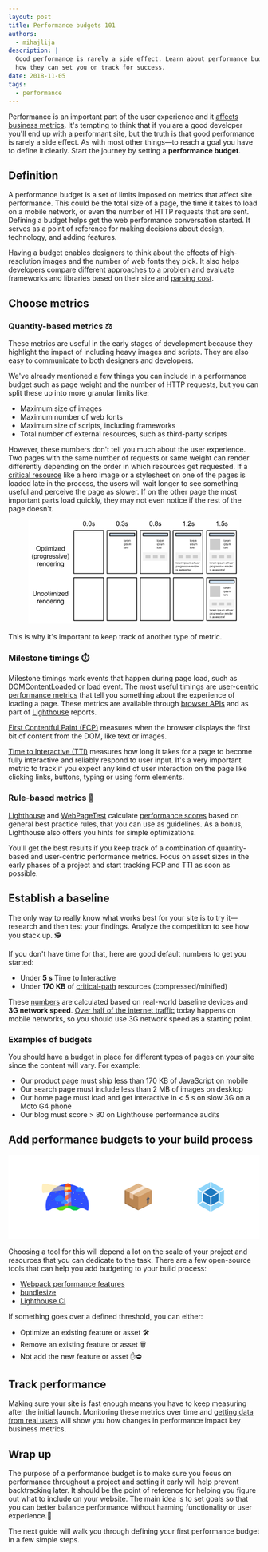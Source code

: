 ```yaml
---
layout: post
title: Performance budgets 101
authors:
  - mihajlija
description: |
  Good performance is rarely a side effect. Learn about performance budgets and
  how they can set you on track for success.
date: 2018-11-05
tags:
  - performance
---
```


Performance is an important part of the user experience and it [affects business metrics](https://wpostats.com/). It's tempting to think that if you are a good developer you'll end up with a performant site, but the truth is that good performance is rarely a side effect. As with most other things—to reach a goal you have to define it clearly. Start the journey by setting a **performance budget**.

## Definition

A performance budget is a set of limits imposed on metrics that affect site performance. This could be the total size of a page, the time it takes to load on a mobile network, or even the number of HTTP requests that are sent. Defining a budget helps get the web performance conversation started. It serves as a point of reference for making decisions about design, technology, and adding features.

Having a budget enables designers to think about the effects of high-resolution images and the number of web fonts they pick. It also helps developers compare different approaches to a problem and evaluate frameworks and libraries based on their size and [parsing cost](https://medium.com/@addyosmani/the-cost-of-javascript-in-2018-7d8950fbb5d4).

## Choose metrics

### Quantity-based metrics ⚖️

These metrics are useful in the early stages of development because they highlight the impact of including heavy images and scripts. They are also easy to communicate to both designers and developers.

We've already mentioned a few things you can include in a performance budget such as page weight and the number of HTTP requests, but you can split these up into more granular limits like:

* Maximum size of images
* Maximum number of web fonts
* Maximum size of scripts, including frameworks
* Total number of external resources, such as third-party scripts

However, these numbers don't tell you much about the user experience. Two pages with the same number of requests or same weight can render differently depending on the order in which resources get requested. If a [critical resource](https://developers.google.com/web/fundamentals/performance/critical-rendering-path/) like a hero image or a stylesheet on one of the pages is loaded late in the process, the users will wait longer to see something useful and perceive the page as slower. If on the other page the most important parts load quickly, they may not even notice if the rest of the page doesn't.

<figure class="w-figure">
  <img src="./progressive-page-rendering.png" alt="Image of progressive page rendering based on the critical-path" class="w-screenshot">
</figure>

This is why it's important to keep track of another type of metric.

### Milestone timings ⏱️

Milestone timings mark events that happen during page load, such as [DOMContentLoaded](https://developer.mozilla.org/en-US/docs/Web/Events/DOMContentLoaded) or [load](https://developer.mozilla.org/en-US/docs/Web/Events/load) event. The most useful timings are [user-centric performance metrics](https://developers.google.com/web/fundamentals/performance/user-centric-performance-metrics) that tell you something about the experience of loading a page. These metrics are available through [browser APIs](https://developers.google.com/web/fundamentals/performance/user-centric-performance-metrics#measuring_these_metrics_on_real_users_devices) and as part of [Lighthouse](https://developers.google.com/web/tools/lighthouse/) reports.

[First Contentful Paint (FCP)](/first-contentful-paint) measures when the browser displays the first bit of content from the DOM, like text or images.

[Time to Interactive (TTI)](/interactive) measures how long it takes for a page to become fully interactive and reliably respond to user input. It's a very important metric to track if you expect any kind of user interaction on the page like clicking links, buttons, typing or using form elements.

### Rule-based metrics 💯

[Lighthouse](https://developers.google.com/web/tools/lighthouse/) and [WebPageTest](https://www.webpagetest.org/) calculate [performance scores](https://developers.google.com/web/tools/lighthouse/scoring#perf-scoring) based on general best practice rules, that you can use as guidelines. As a bonus, Lighthouse also offers you hints for simple optimizations.

You'll get the best results if you keep track of a combination of quantity-based and user-centric performance metrics. Focus on asset sizes in the early phases of a project and start tracking FCP and TTI as soon as possible.

## Establish a baseline

The only way to really know what works best for your site is to try it—research and then test your findings. Analyze the competition to see how you stack up. 🕵️

If you don't have time for that, here are good default numbers to get you started:

* Under **5 s** Time to Interactive
* Under **170 KB** of [critical-path](https://developers.google.com/web/fundamentals/performance/critical-rendering-path/) resources (compressed/minified)

These [numbers](https://infrequently.org/2017/10/can-you-afford-it-real-world-web-performance-budgets/) are calculated based on real-world baseline devices and **3G network speed**. [Over half of the internet traffic](https://www.statista.com/statistics/277125/share-of-website-traffic-coming-from-mobile-devices/) today happens on mobile networks, so you should use 3G network speed as a starting point.

### Examples of budgets

You should have a budget in place for different types of pages on your site since the content will vary. For example:

* Our product page must ship less than 170 KB of JavaScript on mobile
* Our search page must include less than 2 MB of images on desktop
* Our home page must load and get interactive in < 5 s on slow 3G on a Moto G4 phone
* Our blog must score > 80 on Lighthouse performance audits

## Add performance budgets to your build process

![Webpack, bundlesize and Lighthouse logos](./performance-budgeting-tools.png)

Choosing a tool for this will depend a lot on the scale of your project and resources that you can dedicate to the task. There are a few open-source tools that can help you add budgeting to your build process:

* [Webpack performance features](https://webpack.js.org/configuration/performance/)
* [bundlesize](https://github.com/siddharthkp/bundlesize)
* [Lighthouse CI](https://github.com/GoogleChrome/lighthouse-ci)

If something goes over a defined threshold, you can either:

* Optimize an existing feature or asset 🛠️
* Remove an existing feature or asset 🗑️
* Not add the new feature or asset ✋⛔

## Track performance

Making sure your site is fast enough means you have to keep measuring after the initial launch. Monitoring these metrics over time and [getting data from real users](https://developers.google.com/web/fundamentals/performance/navigation-and-resource-timing/) will show you how changes in performance impact key business metrics.

## Wrap up

The purpose of a performance budget is to make sure you focus on performance throughout a project and setting it early will help prevent backtracking later. It should be the point of reference for helping you figure out what to include on your website. The main idea is to set goals so that you can better balance performance without harming functionality or user experience.🎯

The next guide will walk you through defining your first performance budget in a few simple steps.
